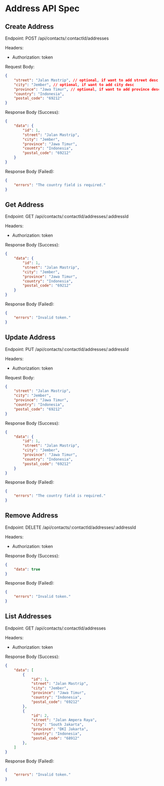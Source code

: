 # Address API Spec

## Create Address

Endpoint: POST /api/contacts/:contactId/addresses

Headers:
- Authorization: token

Request Body:
```json
{
    "street": "Jalan Mastrip", // optional, if want to add street desc
    "city": "Jember", // optional, if want to add city desc
    "province": "Jawa Timur", // optional, if want to add province desc
    "country": "Indonesia",
    "postal_code": "69212"
}
```

Response Body (Success):
```json
{
    "data": {
        "id": 1,
        "street": "Jalan Mastrip",
        "city": "Jember",
        "province": "Jawa Timur",
        "country": "Indonesia",
        "postal_code": "69212"
    }
}
```

Response Body (Failed):
```json
{
    "errors": "The country field is required."
}
```

## Get Address

Endpoint: GET /api/contacts/:contactId/addresses/:addressId

Headers:
- Authorization: token

Response Body (Success):
```json
{
    "data": {
        "id": 1,
        "street": "Jalan Mastrip",
        "city": "Jember",
        "province": "Jawa Timur",
        "country": "Indonesia",
        "postal_code": "69212"
    }
}
```

Response Body (Failed):
```json
{
    "errors": "Invalid token."
}
```

## Update Address

Endpoint: PUT /api/contacts/:contactId/addresses/:addressId

Headers:
- Authorization: token

Request Body:
```json
{
    "street": "Jalan Mastrip",
    "city": "Jember",
    "province": "Jawa Timur",
    "country": "Indonesia",
    "postal_code": "69212"
}
```

Response Body (Success):
```json
{
    "data": {
        "id": 1,
        "street": "Jalan Mastrip",
        "city": "Jember",
        "province": "Jawa Timur",
        "country": "Indonesia",
        "postal_code": "69212"
    }
}
```

Response Body (Failed):
```json
{
    "errors": "The country field is required."
}
```

## Remove Address

Endpoint: DELETE /api/contacts/:contactId/addresses/:addressId

Headers:
- Authorization: token

Response Body (Success):
```json
{
    "data": true
}
```

Response Body (Failed):
```json
{
    "errors": "Invalid token."
}
```


## List Addresses

Endpoint: GET /api/contacts/:contactId/addresses

Headers:
- Authorization: token

Response Body (Success):
```json
{
    "data": [
        {
            "id": 1,
            "street": "Jalan Mastrip",
            "city": "Jember",
            "province": "Jawa Timur",
            "country": "Indonesia",
            "postal_code": "69212"
        },
        {
            "id": 2,
            "street": "Jalan Ampera Raya",
            "city": "South Jakarta",
            "province": "DKI Jakarta",
            "country": "Indonesia",
            "postal_code": "68912"
        },
    ]
}
```

Response Body (Failed):
```json
{
    "errors": "Invalid token."
}
```
